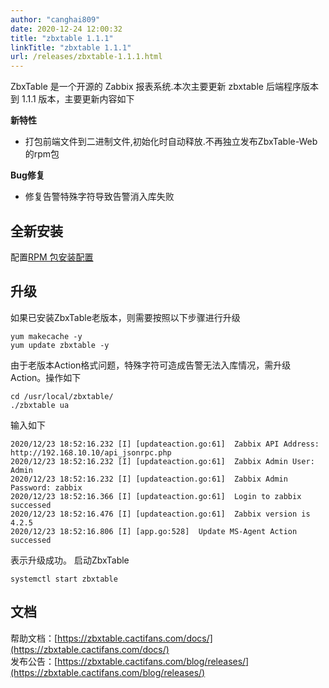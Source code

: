 ```yaml
---
author: "canghai809"
date: 2020-12-24 12:00:32
title: "zbxtable 1.1.1"
linkTitle: "zbxtable 1.1.1"
url: /releases/zbxtable-1.1.1.html
---
```

ZbxTable 是一个开源的 Zabbix 报表系统.本次主要更新 zbxtable 后端程序版本到 1.1.1 版本，主要更新内容如下

**新特性**

- 打包前端文件到二进制文件,初始化时自动释放.不再独立发布ZbxTable-Web的rpm包

**Bug修复**

- 修复告警特殊字符导致告警消入库失败


## 全新安装
配置[RPM 包安装配置](/docs/install/rpm/)

## 升级

如果已安装ZbxTable老版本，则需要按照以下步骤进行升级
```
yum makecache -y
yum update zbxtable -y
```
由于老版本Action格式问题，特殊字符可造成告警无法入库情况，需升级Action。操作如下
```
cd /usr/local/zbxtable/
./zbxtable ua
```
输入如下
```
2020/12/23 18:52:16.232 [I] [updateaction.go:61]  Zabbix API Address: http://192.168.10.10/api_jsonrpc.php
2020/12/23 18:52:16.232 [I] [updateaction.go:61]  Zabbix Admin User: Admin
2020/12/23 18:52:16.232 [I] [updateaction.go:61]  Zabbix Admin Password: zabbix
2020/12/23 18:52:16.366 [I] [updateaction.go:61]  Login to zabbix successed
2020/12/23 18:52:16.476 [I] [updateaction.go:61]  Zabbix version is 4.2.5
2020/12/23 18:52:16.806 [I] [app.go:528]  Update MS-Agent Action successed
```
表示升级成功。
启动ZbxTable
```
systemctl start zbxtable
```
## 文档

帮助文档：[https://zbxtable.cactifans.com/docs/](https://zbxtable.cactifans.com/docs/)      
发布公告：[https://zbxtable.cactifans.com/blog/releases/](https://zbxtable.cactifans.com/blog/releases/)    

